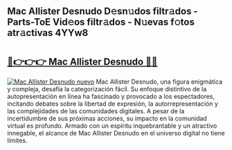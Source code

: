 ## Mac Allister Desnudo D𝚎sn𝚞dos filtr𝚊dos - Parts-ToE Vid𝚎os filtr𝚊dos - N𝚞evas f𝚘tos atr𝚊ctivas 4YYw8

# <h2><a href="http://mb287f.tromn.icu/?c=Mac+Allister+Desnudo">🔗👉👉👉 Mac Allister Desnudo 🔗🔗</a></h2>

[![Mac Allister Desnudo nuevo](https://i.imgur.com/pEAQMta.gif)](http://mb287f.tromn.icu/?c=Mac+Allister+Desnudo)
Mac Allister Desnudo, una figura enigmática y compleja, desafía la categorización fácil. Su enfoque distintivo de la autopresentación en línea ha fascinado y provocado a los espectadores, incitando debates sobre la libertad de expresión, la autorrepresentación y las complejidades de las comunidades digitales. A pesar de la incertidumbre de sus próximas acciones, su impacto en la comunidad virtual es profundo. Armado con un espíritu inquebrantable y un atractivo innegable, el alcance de Mac Allister Desnudo en el universo digital no tiene límites.

